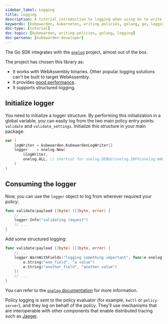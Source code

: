 ```yaml
---
sidebar_label: Logging
title: Logging
description: A tutorial introduction to logging when using Go to write a Kubewarden policy.
keywords: [kubewarden, kubernetes, writing policies, golang, go, logging]
doc-type: [tutorial]
doc-topic: [kubewarden, writing-policies, golang, logging]
doc-persona: [kubewarden-developer]
---
```


The Go SDK integrates with the
[`onelog`](https://github.com/francoispqt/onelog)
project, almost out of the box.
<!--TODO: Last release 2019. Still good?-->

The project has chosen this library as:

- It works with WebAssembly binaries.
Other popular logging solutions can't be built to target WebAssembly.
- It provides [good performance](https://github.com/francoispqt/onelog#benchmarks).
- It supports structured logging.

## Initialize logger

You need to initialize a logger structure.
By performing this initialization in a global variable,
you can easily log from the two main policy entry points: `validate` and
`validate_settings`.
Initialize this structure in your main package:

```go
var (
    logWriter = kubewarden.KubewardenLogWriter{}
    logger    = onelog.New(
        &logWriter,
        onelog.ALL, // shortcut for onelog.DEBUG|onelog.INFO|onelog.WARN|onelog.ERROR|onelog.FATAL
    )
)
```

## Consuming the logger

Now, you can use the `logger` object to log from wherever required your policy:

```go
func validate(payload []byte) ([]byte, error) {
    // ...
    logger.Info("validating request")
    // ...
}
```

Add some structured logging:

```go
func validate(payload []byte) ([]byte, error) {
    // ...
    logger.WarnWithFields("logging something important", func(e onelog.Entry) {
        e.String("one_field", "a value")
        e.String("another_field", "another value")
    })
    // ...
}
```

You can refer to the
[`onelog` documentation](https://pkg.go.dev/github.com/francoispqt/onelog?utm_source=godoc)
for more information.

Policy logging is sent to the policy evaluator
(for example, `kwctl` or `policy-server`),
and they log on behalf of the policy.
They'll use mechanisms that are interoperable with other components that enable distributed tracing such as
[Jaeger](https://www.jaegertracing.io/).